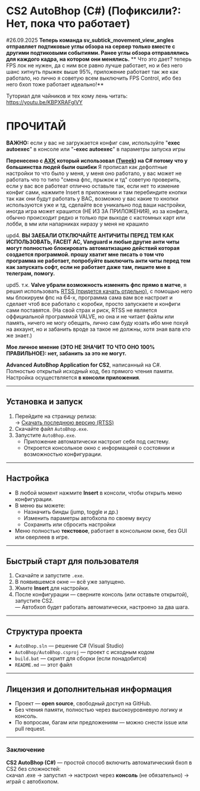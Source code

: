 # CS2 AutoBhop (C#) (Пофиксили?: Нет, пока что работает)

#26.09.2025
**Теперь команда sv_subtick_movement_view_angles отправляет подтиковые углы обзора на сервер только вместе с другими подтиковыми событиями. Ранее углы обзора отправлялись для каждого кадра, на котором они менялись.**
** Что это дает? теперь FPS лок не нужен, да с ним все равно лучше работает, но и без него шанс хитнуть прыжек выше 95%, приложение работает так же как работало, но лично я советую всем выключить FPS Control, ибо без него бхоп тоже работает идеально!**

Туториал для чайников и тех кому лень читать: https://youtu.be/KBPXRAFglVY

# ПРОЧИТАЙ
**ВАЖНО:** если у вас не загружается конфиг сам, используйте "**exec autoexec**" в консоле или "**-exec autoexec**" в параметры запуска игры

**Перенесено с [АХК](https://github.com/MONZikWasTaken/CS2AutoBhop) который использовал ([Tweek](https://www.youtube.com/watch?v=oxTDG69jFM8&t=436s)) на C# потому что у большинства людей были ошибки** 
Я прописал как дефолтные настройки то что было у меня, у меня оно работало, у вас может не работать что то типо "смена фпс, прыжок и тд" советую проверить, если у вас все работеат отлично оставьте так, если нет то измение конфиг сами, нажмите Insert в приложении и там перебиндите кнопки так как они будут работать у ВАС, возможно у вас какие то кнопки используются уже и тд, сделайте все уникально под ваши настройки, иногда игра может крашится (НЕ ИЗ ЗА ПРИЛОЖЕНИЯ), из за конфига, обычно происходит редко и только при выходе с кастомных карт или лобби, в мм или напарниках ниразу у меня не крашило

upd4. **ВЫ ЗАЕБАЛИ ОТКЛЮЧАЙТЕ АНТИЧИТЫ ПЕРЕД ТЕМ КАК ИСПОЛЬЗОВАТЬ, FACEIT AC, Vanguard и любые другие анти читы могут полностью блокировать автоматизацию действий которая создается программой. прошу хватит мне писать о том что программа не работает, попробуйте выключить анти читы перед тем как запускать софт, если не работает даже там, пишите мне в телеграм, помогу.**

upd5. т.к. **Valve убрали возможность изменять фпс прямо в матче**, я решил использовать [RTSS (придется качать отдельно)](https://www.guru3d.com/download/rtss-rivatuner-statistics-server-download), с помощью него мы блокируем фпс на 64-х, программа сама вам все настроит и сделает чтоб все работало с коробки, просто запускаете и конфиги сами поставятся. (На свой страх и риск, RTSS не является оффициальной программой VALVE, но она и не читает файлы или память, ничего не могу обещать, лично сам буду юзать ибо мне похуй на аккаунт, но и забанить вроде за такое не должны, хотя зная валв кто же знает.)

**Мое личное мнение (ЭТО НЕ ЗНАЧИТ ТО ЧТО ОНО 100% ПРАВИЛЬНОЕ): нет, забанить за это не могут.**

**Advanced AutoBhop Application for CS2**, написанный на C#.  
Полностью открытый исходный код, без прямого чтения памяти. Настройка осуществляется **в консоли приложения**.

---

##  Установка и запуск

1. Перейдите на страницу релиза:  
   → [Скачать последнюю версию (RTSS)](https://github.com/MONZikWasTaken/CS2-AutoBhop-CSharp/releases/tag/RTSS)
2. Скачайте файл `AutoBhop.exe`.
3. Запустите `AutoBhop.exe`.  
   - Приложение автоматически настроит себя под систему.
   - Откроется консольное окно с информацией о состоянии и возможностью конфигурации.

---

##  Настройка

- В любой момент нажмите **Insert** в консоли, чтобы открыть меню конфигурации.
- В меню вы можете:
  - Назначить бинды (jump, toggle и др.)
  - Изменить параметры автобхопа по своему вкусу
  - Сохранить или сбросить настройки
- Меню полностью **текстовое**, работает в консольном окне, без GUI или оверлеев в игре.

---

##  Быстрый старт для пользователя

1. Скачайте и запустите `.exe`.
2. В появившемся окне — всё уже запущено.
3. Жмите **Insert** для настройки.
4. После конфигурации — сверните консоль (или оставьте открытой), запустите CS2.  
   — Автобхоп будет работать автоматически, настроено за два шага.

---

##  Структура проекта

- `AutoBhop.sln` — решение C# (Visual Studio)
- `AutoBhop/AutoBhop.csproj` — проект с исходным кодом
- `build.bat` — скрипт для сборки (если понадобится)
- `README.md` — этот файл

---

##  Лицензия и дополнительная информация

- Проект — **open source**, свободный доступ на GitHub.
- Без чтения памяти, полностью через высокоуровневую логику и консоль.
- По вопросам, багам или предложениям — можно снести issue или pull request.

---

###  Заключение

**CS2 AutoBhop (C#)** — простой способ включить автоматический бхоп в CS2 без сложностей:  
скачал .exe → запустил → настроил через **консоль** (не обязательно) → играй с автобхопом.
